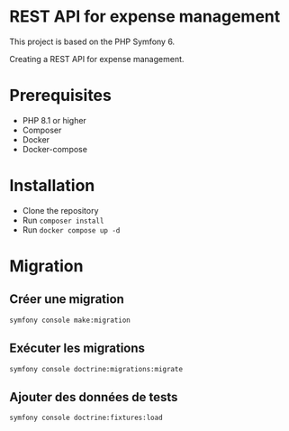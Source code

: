 # REST API for expense management

This project is based on the PHP Symfony 6.

Creating a REST API for expense management.

# Prerequisites

- PHP 8.1 or higher
- Composer
- Docker
- Docker-compose

# Installation

- Clone the repository
- Run `composer install`
- Run `docker compose up -d`

# Migration

## Créer une migration

```bash
symfony console make:migration
```

## Exécuter les migrations

```bash
symfony console doctrine:migrations:migrate
```

## Ajouter des données de tests

```bash
symfony console doctrine:fixtures:load
```

